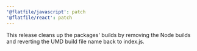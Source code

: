 ```yaml
---
'@flatfile/javascript': patch
'@flatfile/react': patch
---
```


This release cleans up the packages' builds by removing the Node builds and reverting the UMD build file name back to index.js.
